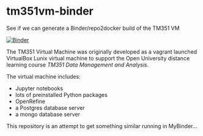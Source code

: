 # tm351vm-binder
See if we can generate a Binder/repo2docker build of the TM351 VM

[![Binder](https://mybinder.org/badge_logo.svg)](https://mybinder.org/v2/gh/innovationOUtside/tm351vm-binder/master)

The TM351 Virtual Machine was originally developed as a vagrant launched VirtualBox Lunix virtual machine to support the Open University distance learning course *TM351 Data Management and Analysis*.

The virtual machine includes:

- Jupyter notebooks
- lots of preinstalled Python packages
- OpenRefine
- a Postgres database server
- a mongo database server

This repository is an attempt to get something similar running in MyBinder...
